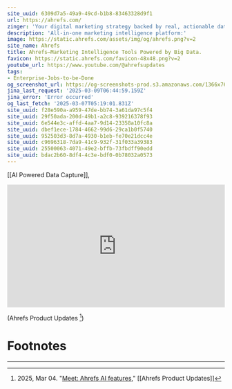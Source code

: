 ```yaml
---
site_uuid: 6309d7a5-49a9-49cd-b1b8-83463328d9f1
url: https://ahrefs.com/
zinger: 'Your digital marketing strategy backed by real, actionable data'
description: 'All-in-one marketing intelligence platform:'
image: https://static.ahrefs.com/assets/img/og/ahrefs.png?v=2
site_name: Ahrefs
title: Ahrefs—Marketing Intelligence Tools Powered by Big Data.
favicon: https://static.ahrefs.com/favicon-48x48.png?v=2
youtube_url: https://www.youtube.com/@ahrefsupdates
tags:
- Enterprise-Jobs-to-be-Done
og_screenshot_url: https://og-screenshots-prod.s3.amazonaws.com/1366x768/80/false/a3ba1a97f24044f294008f01d26b4406d96522df35a0cdaa2fb34803f2e7f83a.jpeg
jina_last_request: '2025-03-09T06:44:59.159Z'
jina_error: 'Error occurred'
og_last_fetch: '2025-03-07T05:19:01.831Z'
site_uuid: f28e590a-a959-47de-bb74-3a61da97c5f4
site_uuid: 29f50ada-200d-49b1-a2c8-939216378f93
site_uuid: 6e544e3c-affd-4aa7-9d14-23358a10fc8a
site_uuid: dbef1ece-1784-4662-99d6-29ca1b0f5740
site_uuid: 952503d3-8d7a-4930-b1eb-fe70e21dcc4e
site_uuid: c9696318-7da9-41c9-932f-31f033a39383
site_uuid: 25500063-4071-49e2-bffb-73fbdff90edd
site_uuid: bdac2b60-8df4-4c3e-bdf0-0b78032a0573
---
```

[[AI Powered Data Capture]], 

<div class="youtube-container"><iframe 
style="aspect-ratio:16/9;width:100%;height:auto" 
src="https://www.youtube.com/embed/plg3j7xDi-w?controls=0" 
title="YouTube video player" 
frameborder="0" 
allow="accelerometer; clipboard-write; encrypted-media; gyroscope; picture-in-picture; web-share" 
referrerpolicy="strict-origin-when-cross-origin" 
allowfullscreen
></iframe></div>

(Ahrefs Product Updates [^de8bfe])


# Footnotes
***

[^de8bfe]: 2025, Mar 04. "[Meet: Ahrefs AI features](https://youtu.be/plg3j7xDi-w?si=sN0xldH9IKcIzuLl)," [[Ahrefs Product Updates]]
